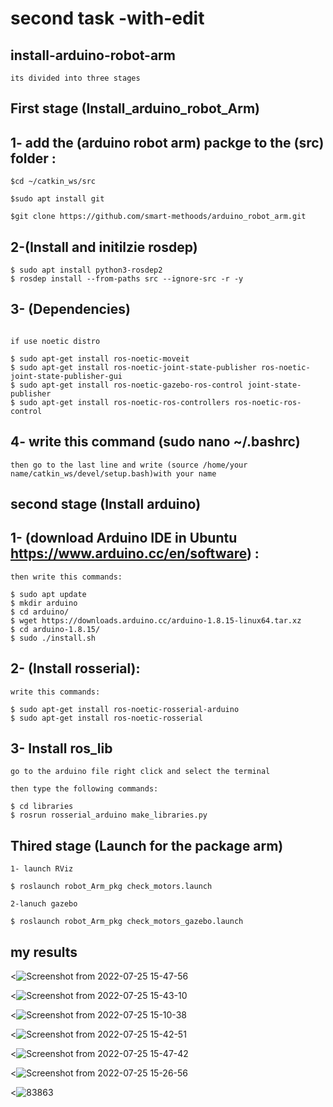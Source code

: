 # second task -with-edit
## install-arduino-robot-arm
```
its divided into three stages

```
## First stage (Install_arduino_robot_Arm)  ##

## 1- add the (arduino robot arm) packge to the (src) folder :
```
$cd ~/catkin_ws/src

$sudo apt install git

$git clone https://github.com/smart-methoods/arduino_robot_arm.git
```
## 2-(Install and initilzie rosdep)
 ```
 $ sudo apt install python3-rosdep2
 $ rosdep install --from-paths src --ignore-src -r -y
```


## 3- (Dependencies)
```

if use noetic distro

```
```
$ sudo apt-get install ros-noetic-moveit
$ sudo apt-get install ros-noetic-joint-state-publisher ros-noetic-joint-state-publisher-gui
$ sudo apt-get install ros-noetic-gazebo-ros-control joint-state-publisher
$ sudo apt-get install ros-noetic-ros-controllers ros-noetic-ros-control
```

## 4- write this command (sudo nano ~/.bashrc)
```
then go to the last line and write (source /home/your name/catkin_ws/devel/setup.bash)with your name
```
## second stage (Install arduino) ##
## 1- (download Arduino IDE in Ubuntu https://www.arduino.cc/en/software) :
```
then write this commands:

$ sudo apt update
$ mkdir arduino
$ cd arduino/
$ wget https://downloads.arduino.cc/arduino-1.8.15-linux64.tar.xz
$ cd arduino-1.8.15/
$ sudo ./install.sh
```
## 2- (Install rosserial):
```
write this commands:

$ sudo apt-get install ros-noetic-rosserial-arduino
$ sudo apt-get install ros-noetic-rosserial
```
## 3- Install ros_lib
```
go to the arduino file right click and select the terminal 

then type the following commands:
 ```
  ```
$ cd libraries
$ rosrun rosserial_arduino make_libraries.py
 ```

## Thired stage (Launch for the package arm) ##
```
1- launch RViz

$ roslaunch robot_Arm_pkg check_motors.launch 

2-lanuch gazebo

$ roslaunch robot_Arm_pkg check_motors_gazebo.launch

```
 
## my results ## 
<![Screenshot from 2022-07-25 15-47-56](https://user-images.githubusercontent.com/108955178/180866447-62f5f458-b5a5-4b4b-ba3d-8b65f9bd36f7.png)
>
<![Screenshot from 2022-07-25 15-43-10](https://user-images.githubusercontent.com/108955178/180866667-983bbde7-f404-4666-a365-dcc30d400856.png)
>
<![Screenshot from 2022-07-25 15-10-38](https://user-images.githubusercontent.com/108955178/180866765-f04cefce-d32a-471a-805a-a1b899ff67d5.png)
>
<![Screenshot from 2022-07-25 15-42-51](https://user-images.githubusercontent.com/108955178/180866870-d239ff1a-83be-47e6-9a2e-aa727ceab9e7.png)
>
<![Screenshot from 2022-07-25 15-47-42](https://user-images.githubusercontent.com/108955178/180866959-a9f721f6-8669-458e-881e-3ca8638dbedc.png)
>
<![Screenshot from 2022-07-25 15-26-56](https://user-images.githubusercontent.com/108955178/180867077-e731ecea-b7f2-4adb-a5eb-59d30f0d987a.png)

<![83863](https://user-images.githubusercontent.com/108955178/180867987-0f2e0cca-7103-43cf-97db-30b839a8df4d.jpg)




 


 



